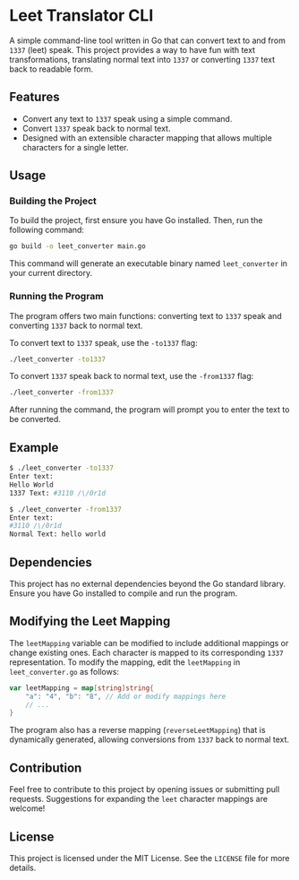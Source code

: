 # Leet Translator CLI

A simple command-line tool written in Go that can convert text to and from `1337` (leet) speak. This project provides a way to have fun with text transformations, translating normal text into `1337` or converting `1337` text back to readable form.

## Features

- Convert any text to `1337` speak using a simple command.
- Convert `1337` speak back to normal text.
- Designed with an extensible character mapping that allows multiple characters for a single letter.

## Usage

### Building the Project

To build the project, first ensure you have Go installed. Then, run the following command:

```bash
go build -o leet_converter main.go
```

This command will generate an executable binary named `leet_converter` in your current directory.

### Running the Program

The program offers two main functions: converting text to `1337` speak and converting `1337` back to normal text.

To convert text to `1337` speak, use the `-to1337` flag:

```bash
./leet_converter -to1337
```

To convert `1337` speak back to normal text, use the `-from1337` flag:

```bash
./leet_converter -from1337
```

After running the command, the program will prompt you to enter the text to be converted.

## Example

```bash
$ ./leet_converter -to1337
Enter text:
Hello World
1337 Text: #3110 /\/0r1d
```

```bash
$ ./leet_converter -from1337
Enter text:
#3110 /\/0r1d
Normal Text: hello world
```

## Dependencies

This project has no external dependencies beyond the Go standard library. Ensure you have Go installed to compile and run the program.

## Modifying the Leet Mapping

The `leetMapping` variable can be modified to include additional mappings or change existing ones. Each character is mapped to its corresponding `1337` representation. To modify the mapping, edit the `leetMapping` in `leet_converter.go` as follows:

```go
var leetMapping = map[string]string{
    "a": "4", "b": "8", // Add or modify mappings here
    // ...
}
```

The program also has a reverse mapping (`reverseLeetMapping`) that is dynamically generated, allowing conversions from `1337` back to normal text.

## Contribution

Feel free to contribute to this project by opening issues or submitting pull requests. Suggestions for expanding the `leet` character mappings are welcome!

## License

This project is licensed under the MIT License. See the `LICENSE` file for more details.

